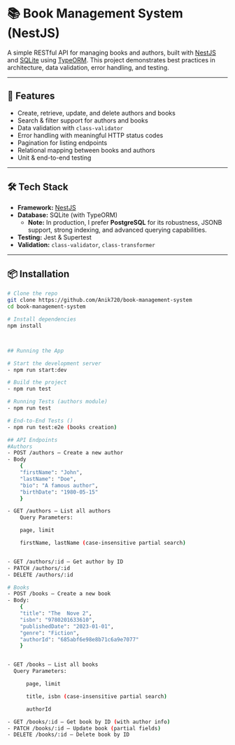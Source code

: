 # 📚 Book Management System (NestJS)

A simple RESTful API for managing books and authors, built with [NestJS](https://nestjs.com/) and [SQLite](https://www.sqlite.org/) using [TypeORM](https://typeorm.io/). This project demonstrates best practices in architecture, data validation, error handling, and testing.

---

## 🚀 Features

- Create, retrieve, update, and delete authors and books
- Search & filter support for authors and books
- Data validation with `class-validator`
- Error handling with meaningful HTTP status codes
- Pagination for listing endpoints
- Relational mapping between books and authors
- Unit & end-to-end testing

---

## 🛠️ Tech Stack

- **Framework:** [NestJS](https://nestjs.com/)
- **Database:** SQLite (with TypeORM)
  - **Note:** In production, I prefer **PostgreSQL** for its robustness, JSONB support, strong indexing, and advanced querying capabilities.
- **Testing:** Jest & Supertest
- **Validation:** `class-validator`, `class-transformer`

---

## 📦 Installation

```bash
# Clone the repo
git clone https://github.com/Anik720/book-management-system
cd book-management-system

# Install dependencies
npm install



## Running the App

# Start the development server
- npm run start:dev

# Build the project
- npm run test

# Running Tests (authors module)
- npm run test

# End-to-End Tests ()
- npm run test:e2e (books creation)

## API Endpoints
#Authors
- POST /authors – Create a new author
- Body 
    {
    "firstName": "John",
    "lastName": "Doe",
    "bio": "A famous author",
    "birthDate": "1980-05-15"
    }

- GET /authors – List all authors
    Query Parameters:

    page, limit

    firstName, lastName (case-insensitive partial search)


- GET /authors/:id – Get author by ID
- PATCH /authors/:id
- DELETE /authors/:id

# Books
- POST /books – Create a new book
- Body:
    {
    "title": "The  Nove 2",
    "isbn": "9780201633610",
    "publishedDate": "2023-01-01",
    "genre": "Fiction",
    "authorId": "685abf6e98e8b71c6a9e7077"
    }


- GET /books – List all books
  Query Parameters:

      page, limit

      title, isbn (case-insensitive partial search)

      authorId

- GET /books/:id – Get book by ID (with author info)
- PATCH /books/:id – Update book (partial fields)
- DELETE /books/:id – Delete book by ID
